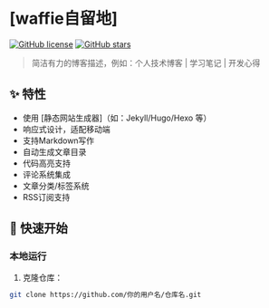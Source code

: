 # [waffie自留地]

[![GitHub license](https://img.shields.io/github/license/你的用户名/仓库名)](https://github.com/你的用户名/仓库名/blob/main/LICENSE)
[![GitHub stars](https://img.shields.io/github/stars/你的用户名/仓库名)](https://github.com/你的用户名/仓库名/stargazers)

> 简洁有力的博客描述，例如：个人技术博客 | 学习笔记 | 开发心得

## ✨ 特性

- 使用 [静态网站生成器]（如：Jekyll/Hugo/Hexo 等）
- 响应式设计，适配移动端
- 支持Markdown写作
- 自动生成文章目录
- 代码高亮支持
- 评论系统集成
- 文章分类/标签系统
- RSS订阅支持

## 🚀 快速开始

### 本地运行

1. 克隆仓库：
```bash
git clone https://github.com/你的用户名/仓库名.git
